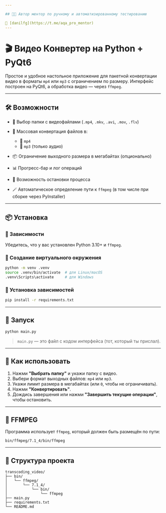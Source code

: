 ```yaml
---

## 🧑‍💻 Автор ментор по ручному и автоматизированному тестированию

👤 [danilfg](https://t.me/aqa_pro_mentor)
---
```


# 🎬 Видео Конвертер на Python + PyQt6

Простое и удобное настольное приложение для пакетной конвертации видео в форматы `mp4` или `mp3` с ограничением по размеру. Интерфейс построен на PyQt6, а обработка видео — через `ffmpeg`.

---

## 🛠️ Возможности

* 📁 Выбор папки с видеофайлами (`.mp4`, `.mkv`, `.avi`, `.mov`, `.flv`)
* 🔄 Массовая конвертация файлов в:

  * 🎥 `mp4`
  * 🎵 `mp3` (только аудио)
* 📦 Ограничение выходного размера в мегабайтах (опционально)
* 📊 Прогресс-бар и лог операций
* 🛑 Возможность остановки процесса
* 🪄 Автоматическое определение пути к `ffmpeg` (в том числе при сборке через PyInstaller)

---

## 📦 Установка

### 🔧 Зависимости

Убедитесь, что у вас установлен Python 3.10+ и `ffmpeg`.

### 🐍 Создание виртуального окружения

```bash
python -m venv .venv
source .venv/bin/activate  # для Linux/macOS
.venv\Scripts\activate     # для Windows
```

### 🧩 Установка зависимостей

```bash
pip install -r requirements.txt
```

---

## 🚀 Запуск

```bash
python main.py
```

> `main.py` — это файл с кодом интерфейса (тот, который ты прислал).

---

## 🧪 Как использовать

1. Нажми **"Выбрать папку"** и укажи папку с видео.
2. Выбери формат выходных файлов: `mp4` или `mp3`.
3. Укажи лимит размера в мегабайтах (или `0`, чтобы не ограничивать).
4. Нажми **"Конвертировать"**.
5. Дождись завершения или нажми **"Завершить текущие операции"**, чтобы остановить.

---

## 🧰 FFMPEG

Программа использует `ffmpeg`, который должен быть размещён по пути:

```
bin/ffmpeg/7.1_4/bin/ffmpeg
```

---

## 📂 Структура проекта

```
transcoding_video/
├── bin/
│   └── ffmpeg/
│       └── 7.1_4/
│           └── bin/
│               └── ffmpeg
├── main.py
├── requirements.txt
└── README.md
```
